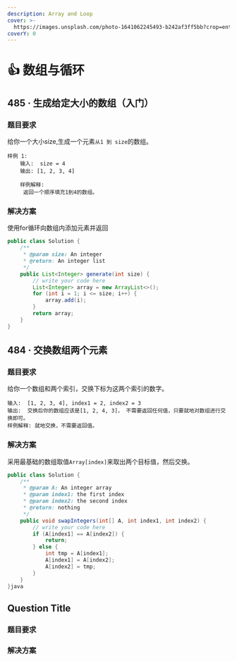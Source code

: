 ```yaml
---
description: Array and Loop
cover: >-
  https://images.unsplash.com/photo-1641062245493-b242af3ff5bb?crop=entropy&cs=srgb&fm=jpg&ixid=MnwxOTcwMjR8MHwxfHJhbmRvbXx8fHx8fHx8fDE2NDE0MzA3MTY&ixlib=rb-1.2.1&q=85
coverY: 0
---
```


# 👍 数组与循环

## 485 · 生成给定大小的数组（入门）

### 题目要求

给你一个大小size,生成一个元素`从1 到 size`的数组。

```
样例 1:
	输入:  size = 4
	输出: [1, 2, 3, 4]
	
	样例解释: 
	 返回一个顺序填充1到4的数组。
```

### 解决方案

使用for循环向数组内添加元素并返回

```java
public class Solution {
    /**
     * @param size: An integer
     * @return: An integer list
     */
    public List<Integer> generate(int size) {
        // write your code here
        List<Integer> array = new ArrayList<>();
        for (int i = 1; i <= size; i++) {
            array.add(i);
        }
        return array;
    }
}
```

## 484 · 交换数组两个元素

### 题目要求

给你一个数组和两个索引，交换下标为这两个索引的数字。

```
输入:  [1, 2, 3, 4], index1 = 2, index2 = 3
输出:  交换后你的数组应该是[1, 2, 4, 3]， 不需要返回任何值，只要就地对数组进行交换即可。
样例解释: 就地交换，不需要返回值。
```

### 解决方案

采用最基础的数组取值`Array[index]`来取出两个目标值，然后交换。

```java
public class Solution {
    /**
     * @param A: An integer array
     * @param index1: the first index
     * @param index2: the second index
     * @return: nothing
     */
    public void swapIntegers(int[] A, int index1, int index2) {
        // write your code here
        if (A[index1] == A[index2]) {
            return;
        } else {
            int tmp = A[index1];
            A[index1] = A[index2];
            A[index2] = tmp;
        }
    }
}java
```

## Question Title

### 题目要求



### 解决方案
